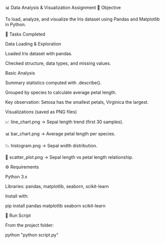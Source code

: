 📊 Data Analysis & Visualization Assignment
🎯 Objective

To load, analyze, and visualize the Iris dataset using Pandas and Matplotlib in Python.



📝 Tasks Completed

Data Loading & Exploration

Loaded Iris dataset with pandas.

Checked structure, data types, and missing values.


Basic Analysis

Summary statistics computed with .describe().

Grouped by species to calculate average petal length.

Key observation: Setosa has the smallest petals, Virginica the largest.


Visualizations (saved as PNG files)

📈 line_chart.png → Sepal length trend (first 30 samples).

📊 bar_chart.png → Average petal length per species.

📉 histogram.png → Sepal width distribution.

🔵 scatter_plot.png → Sepal length vs petal length relationship.


⚙️ Requirements

Python 3.x

Libraries: pandas, matplotlib, seaborn, scikit-learn

Install with:

pip install pandas matplotlib seaborn scikit-learn

🚀 Run Script

From the project folder:

python "python script.py"
